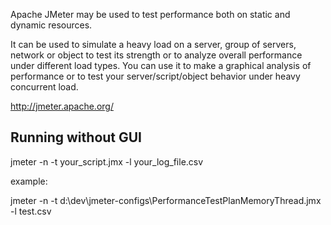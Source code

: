Apache JMeter may be used to test performance both on static and dynamic resources.

It can be used to simulate a heavy load on a server, group of servers, network or object to test its strength
or to analyze overall performance under different load types.
You can use it to make a graphical analysis of performance or to test your server/script/object
behavior under heavy concurrent load.

http://jmeter.apache.org/


Running without GUI
-------------------

jmeter -n -t your_script.jmx -l your_log_file.csv

example:

jmeter -n -t d:\dev\jmeter-configs\PerformanceTestPlanMemoryThread.jmx -l test.csv
